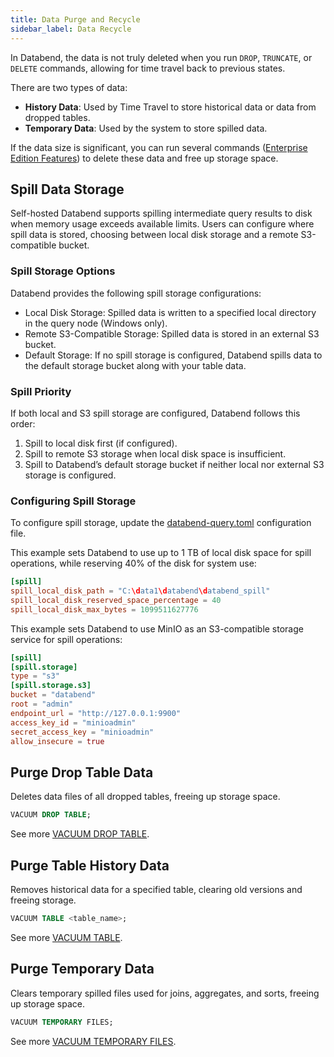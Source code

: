 ```yaml
---
title: Data Purge and Recycle
sidebar_label: Data Recycle
---
```


In Databend, the data is not truly deleted when you run `DROP`, `TRUNCATE`, or `DELETE` commands, allowing for time travel back to previous states.

There are two types of data:

- **History Data**: Used by Time Travel to store historical data or data from dropped tables.
- **Temporary Data**: Used by the system to store spilled data.

If the data size is significant, you can run several commands ([Enterprise Edition Features](/guides/products/dee/enterprise-features)) to delete these data and free up storage space.

## Spill Data Storage

Self-hosted Databend supports spilling intermediate query results to disk when memory usage exceeds available limits. Users can configure where spill data is stored, choosing between local disk storage and a remote S3-compatible bucket.

### Spill Storage Options

Databend provides the following spill storage configurations:

- Local Disk Storage: Spilled data is written to a specified local directory in the query node (Windows only).
- Remote S3-Compatible Storage: Spilled data is stored in an external S3 bucket.
- Default Storage: If no spill storage is configured, Databend spills data to the default storage bucket along with your table data.

### Spill Priority

If both local and S3 spill storage are configured, Databend follows this order:

1. Spill to local disk first (if configured).
2. Spill to remote S3 storage when local disk space is insufficient.
3. Spill to Databend’s default storage bucket if neither local nor external S3 storage is configured.

### Configuring Spill Storage

To configure spill storage, update the [databend-query.toml](https://github.com/databendlabs/databend/blob/main/scripts/distribution/configs/databend-query.toml) configuration file.

This example sets Databend to use up to 1 TB of local disk space for spill operations, while reserving 40% of the disk for system use:

```toml
[spill]
spill_local_disk_path = "C:\data1\databend\databend_spill"
spill_local_disk_reserved_space_percentage = 40
spill_local_disk_max_bytes = 1099511627776
```

This example sets Databend to use MinIO as an S3-compatible storage service for spill operations:

```toml
[spill]
[spill.storage]
type = "s3"
[spill.storage.s3]
bucket = "databend"
root = "admin"
endpoint_url = "http://127.0.0.1:9900"
access_key_id = "minioadmin"
secret_access_key = "minioadmin"
allow_insecure = true
```

## Purge Drop Table Data

Deletes data files of all dropped tables, freeing up storage space.

```sql
VACUUM DROP TABLE;
```

See more [VACUUM DROP TABLE](/sql/sql-commands/administration-cmds/vacuum-drop-table).

## Purge Table History Data

Removes historical data for a specified table, clearing old versions and freeing storage.

```sql
VACUUM TABLE <table_name>;
```

See more [VACUUM TABLE](/sql/sql-commands/administration-cmds/vacuum-table).

## Purge Temporary Data

Clears temporary spilled files used for joins, aggregates, and sorts, freeing up storage space.

```sql
VACUUM TEMPORARY FILES;
```

See more [VACUUM TEMPORARY FILES](/sql/sql-commands/administration-cmds/vacuum-temp-files).
